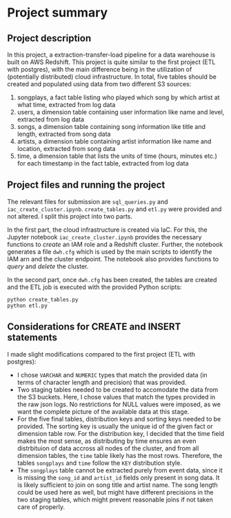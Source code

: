 # Project summary

## Project description
In this project, a extraction-transfer-load pipeline for a data warehouse is built on AWS Redshift. This project is quite similar to the first project (ETL with postgres), with the main difference being in the utilization of (potentially distributed) cloud infrastructure. In total, five tables should be created and populated using data from two different S3 sources:

1. songplays, a fact table listing who played which song by which artist at what time, extracted from log data
2. users, a dimension table containing user information like name and level, extracted from log data
3. songs, a dimension table containing song information like title and length, extracted from song data
4. artists, a dimension table containing artist information like name and location, extracted from song data
5. time, a dimension table that lists the units of time (hours, minutes etc.) for each timestamp in the fact table, extracted from log data

## Project files and running the project
The relevant files for submission are `sql_queries.py` and `iac_create_cluster.ipynb`. `create_tables.py` and `etl.py` were provided and not altered. I split this project into two parts.

In the first part, the cloud infrastructure is created via IaC. For this, the Jupyter notebook `iac_create_cluster.ipynb` provides the necessary functions to *create* an IAM role and a Redshift cluster. Further, the notebook generates a file `dwh.cfg` which is used by the main scripts to identify the IAM arn and the cluster endpoint. The notebook also provides functions to *query* and *delete* the cluster. 

In the second part, once `dwh.cfg` has been created, the tables are created and the ETL job is executed with the provided Python scripts:
```
python create_tables.py
python etl.py
```

## Considerations for CREATE and INSERT statements
I made slight modifications compared to the first project (ETL with postgres):
* I chose `VARCHAR` and `NUMERIC` types that match the provided data (in terms of character length and precision) that was provided. 
* Two staging tables needed to be created to accomodate the data from the S3 buckets. Here, I chose values that match the types provided in the raw json logs. No restrictions for NULL values were imposed, as we want the complete picture of the available data at this stage.
* For the five final tables, distribution keys and sorting keys needed to be provided. The sorting key is usually the unique id of the given fact or dimension table row. For the distribution key, I decided that the time field makes the most sense, as distributing by time ensures an even distrbituion of data accross all nodes of the cluster, and from all dimension tables, the `time` table likely has the most rows. Therefore, the tables `songplays` and `time` follow the `KEY` distribution style.
* The `songplays` table cannot be extracted purely from event data, since it is missing the `song_id` and `artist_id` fields only present in song data. It is likely sufficient to join on song title and artist name. The song length could be used here as well, but might have different precisions in the two staging tables, which might prevent reasonable joins if not taken care of properly. 